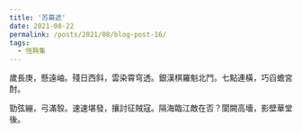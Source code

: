 ```yaml
---
title: '苏幕遮'
date: 2021-08-22
permalink: /posts/2021/08/blog-post-16/
tags:
  - 愷興集
---
```


歲長庚，懸遠岫。殘日西斜，雲染霄穹透。銀漢棋羅魁北鬥。七點連橫，巧舀蟾宮酎。

勁弦繃，弓滿彀。速速堪發，攘討征賊寇。隔海臨江敵在否？閬闕高墻，影壁華堂後。